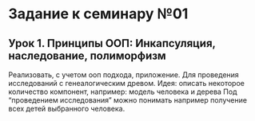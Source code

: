 # Задание к семинару №01

## Урок 1. Принципы ООП: Инкапсуляция, наследование, полиморфизм

Реализовать, с учетом ооп подхода, приложение.
Для проведения исследований с генеалогическим древом.
Идея: описать некоторое количество компонент, например:
модель человека и дерева
Под “проведением исследования” можно понимать например получение всех детей выбранного человека.
